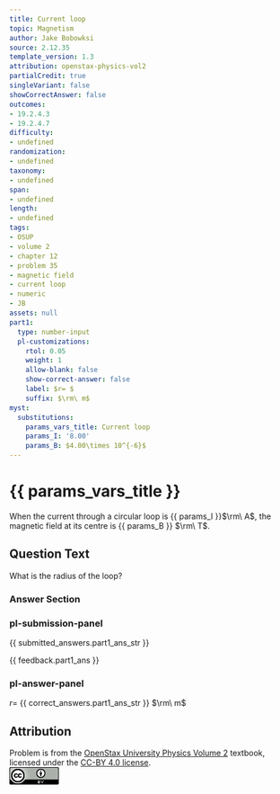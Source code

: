 ```yaml
---
title: Current loop
topic: Magnetism
author: Jake Bobowksi
source: 2.12.35
template_version: 1.3
attribution: openstax-physics-vol2
partialCredit: true
singleVariant: false
showCorrectAnswer: false
outcomes:
- 19.2.4.3
- 19.2.4.7
difficulty:
- undefined
randomization:
- undefined
taxonomy:
- undefined
span:
- undefined
length:
- undefined
tags:
- OSUP
- volume 2
- chapter 12
- problem 35
- magnetic field
- current loop
- numeric
- JB
assets: null
part1:
  type: number-input
  pl-customizations:
    rtol: 0.05
    weight: 1
    allow-blank: false
    show-correct-answer: false
    label: $r= $
    suffix: $\rm\ m$
myst:
  substitutions:
    params_vars_title: Current loop
    params_I: '8.00'
    params_B: $4.00\times 10^{-6}$
---
```

# {{ params_vars_title }}
When the current through a circular loop is {{ params_I }}$\rm\ A$, the magnetic field at its centre is {{ params_B }} $\rm\ T$.

## Question Text

What is the radius of the loop?

### Answer Section

### pl-submission-panel

{{ submitted_answers.part1_ans_str }}

{{ feedback.part1_ans }}

### pl-answer-panel

$r=$ {{ correct_answers.part1_ans_str }} $\rm\ m$

## Attribution

Problem is from the [OpenStax University Physics Volume 2](https://openstax.org/details/books/university-physics-volume-2) textbook, licensed under the [CC-BY 4.0 license](https://creativecommons.org/licenses/by/4.0/).<br>![Image representing the Creative Commons 4.0 BY license.](https://raw.githubusercontent.com/firasm/bits/master/by.png)